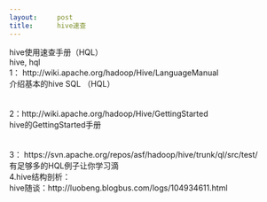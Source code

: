 ```yaml
---
layout:     post
title:      hive速查
---
```

<div id="article_content" class="article_content clearfix csdn-tracking-statistics" data-pid="blog" data-mod="popu_307" data-dsm="post">
								            <link rel="stylesheet" href="https://csdnimg.cn/release/phoenix/template/css/ck_htmledit_views-f76675cdea.css">
						<div class="htmledit_views" id="content_views">
                hive使用速查手册（HQL）<br>hive, hql<br>1： http://wiki.apache.org/hadoop/Hive/LanguageManual<br>介绍基本的hive SQL （HQL）<br><br><br>2：http://wiki.apache.org/hadoop/Hive/GettingStarted<br>hive的GettingStarted手册<br><br><br>3： https://svn.apache.org/repos/asf/hadoop/hive/trunk/ql/src/test/<br>有足够多的HQL例子让你学习滴<br>4.hive结构剖析：<br>hive随谈：http://luobeng.blogbus.com/logs/104934611.html            </div>
                </div>